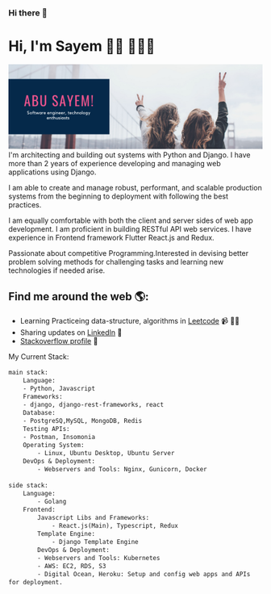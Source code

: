 ### Hi there 👋

# Hi, I'm Sayem 👋🏾 👩🏾‍💻

<img src="https://github.com/abu-sayem/abu-sayem/blob/main/gh-header.png" alt="banner that says Abu Sayem - software engineer, technology enthugiast">
I'm  architecting and building out systems with Python and Django. I have more than 2 years of experience developing and managing web applications using Django.

I am able to create and manage robust, performant, and scalable production systems from the beginning to deployment with following the best practices.

I am equally comfortable with both the client and server sides of web app development. I am proficient in building RESTful API web services. I have experience in Frontend framework Flutter React.js and Redux. 

Passionate about competitive Programming.Interested in devising better problem solving methods for challenging tasks and learning new technologies if needed arise.


## Find me around the web 🌎:
- Learning Practiceing data-structure, algorithms in <a href="https://leetcode.com/neonwave/">Leetcode</a> 📹 ✍🏾
- Sharing updates on <a href="https://www.linkedin.com/in/abusaayem/">LinkedIn</a> 💼
-  <a href="https://stackoverflow.com/users/12792869/abu-sayem"> Stackoverflow profile</a> 🏓

My Current Stack:
```
main stack:
    Language:
	- Python, Javascript
    Frameworks: 
	- django, django-rest-frameworks, react
    Database: 
	- PostgreSQ,MySQL, MongoDB, Redis
    Testing APIs: 
	- Postman, Insomonia
    Operating System:
        - Linux, Ubuntu Desktop, Ubuntu Server
    DevOps & Deployment:
        - Webservers and Tools: Nginx, Gunicorn, Docker
     
side stack:
    Language:
        - Golang
    Frontend:
        Javascript Libs and Frameworks:
            - React.js(Main), Typescript, Redux
        Template Engine:
            - Django Template Engine
        DevOps & Deployment:
	    - Webservers and Tools: Kubernetes
	    - AWS: EC2, RDS, S3
	    - Digital Ocean, Heroku: Setup and config web apps and APIs for deployment.
```
